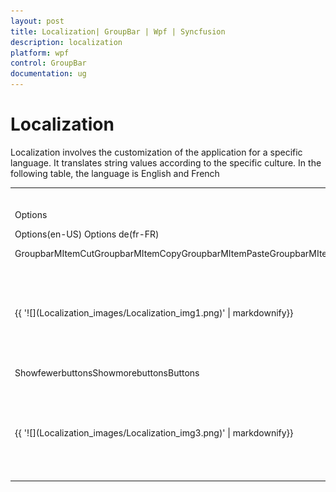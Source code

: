 ```yaml
---
layout: post
title: Localization| GroupBar | Wpf | Syncfusion
description: localization
platform: wpf
control: GroupBar
documentation: ug
---
```


# Localization

Localization involves the customization of the application for a specific language. It translates string values according to the specific culture.  In the following table, the language is English and French

<table>
<tr>
<th>
Property</th><th>
Description</th></tr>
<tr>
<td>
Options </td><td>
Sets the string for the Options property Menu Item In GroupBar.</td></tr>
<tr>
<td colspan = "1">
Options(en-US)                                                                          Options de(fr-FR)</td></tr>
<tr>
<td>
GroupbarMItemCutGroupbarMItemCopyGroupbarMItemPasteGroupbarMItemListViewGroupbarMItemSortAscGroupbarMItemSortDscGroupbarMItemAddTabGroupbarMItemDeleteTabGroupbarMItemRenameTabGroupbarMItemAddItemGroupbarMItemRenameItemGroupbarMItemDeleteItemGroupbarMItemMoveUpGroupbarMItemMoveDown</td><td>
Sets the string for the context menu item in GroupBar.</td></tr>
<tr>
<td colspan = "1">
{{ '![](Localization_images/Localization_img1.png)' | markdownify}}
</td>
<td>
{{ '![C:/Users/Sugapriyam/Desktop/LocalizationUG_Doc Image/LocalizationUG_Doc Image/30.png](Localization_images/Localization_img2.png)' | markdownify}}

{{ '_ContextMenu(en-US)                                                                                    ContextMenu(en-US)_' | markdownify }}</td></tr>
<tr>
<td>
ShowfewerbuttonsShowmorebuttonsButtons</td><td>
Sets the string for the Dropdown Menu Item in GroupBar.</td></tr>
<tr>
<td colspan = "1">
{{ '![](Localization_images/Localization_img3.png)' | markdownify}}
</td>
<td>
{{ '![C:/Users/Sugapriyam/Desktop/LocalizationUG_Doc Image/LocalizationUG_Doc Image/32.png](Localization_images/Localization_img4.png)' | markdownify}}

{{ '_Dropdown Menu Item(en-US)                                                             Dropdown Menu Item(fr-FR)_' | markdownify }}</td></tr>
</table>


